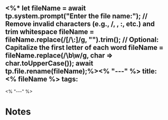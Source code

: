 <%*
let fileName = await tp.system.prompt("Enter the file name:");
// Remove invalid characters (e.g., /, \, :, etc.) and trim whitespace
fileName = fileName.replace(/[\/\\:]/g, "").trim();
// Optional: Capitalize the first letter of each word
fileName = fileName.replace(/\b\w/g, char => char.toUpperCase());
await tp.file.rename(fileName);%><% "---" %>
title: <% fileName %>
tags: 
 - 
<% "---" %>

# Notes

